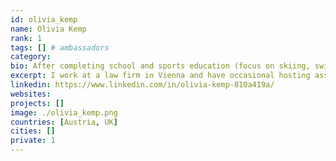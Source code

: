 ```yaml
---
id: olivia_kemp
name: Olivia Kemp
rank: 1
tags: [] # ambassadors
category:
bio: After completing school and sports education (focus on skiing, swimming, volleyball) I had various international assignments and education (Stanford, South Africa) and am now completing my master studies in economics and law. In addition I work at a law firm in Vienna and have occasional hosting assignments at Red Bull Racing. Ambassador fell in love with Threefold I believe in the ThreeFold Token Foundation because I am one of the first generations growing up with the internet. However, current developments show, companies are making internet users very dependent on all their technologies. So as I see it, an opportunity to have alternative ways of providing cyber space without contributing to the „vitreous human“, will be a major stepping stone. 
excerpt: I work at a law firm in Vienna and have occasional hosting assignments at Red Bull Racing.
linkedin: https://www.linkedin.com/in/olivia-kemp-810a419a/
websites: 
projects: []
image: ./olivia_kemp.png
countries: [Austria, UK]
cities: []
private: 1
---
```

